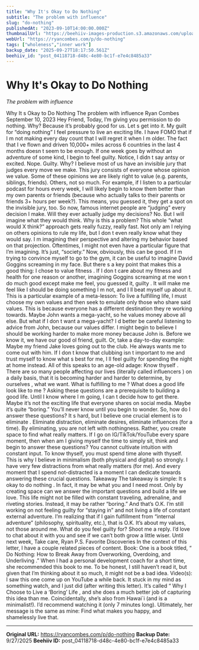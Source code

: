 ```yaml
---
title: "Why It's Okay to Do Nothing"
subtitle: "The problem with influence"
slug: "do-nothing"
publishedAt: "2023-09-10T14:00:00.000Z"
thumbnailUrl: "https://beehiiv-images-production.s3.amazonaws.com/uploads/asset/file/0fdcc3ad-70f0-42cc-bd1c-e9ea662cd61c/zhang-kenny-Gx1raEg_3Zw-unsplash.jpg?t=1718474130"
webUrl: "https://ryancombes.com/p/do-nothing"
tags: ["wholeness","inner work"]
backup_date: "2025-09-27T18:17:50.561Z"
beehiiv_id: "post_04118718-d48c-4e80-bc1f-e7e4c8485a33"
---
```


# Why It's Okay to Do Nothing

*The problem with influence*



Why It s Okay to Do Nothing The problem with influence Ryan Combes September 10, 2023 Hey Friend, Today, I’m giving you permission to do nothing. Why? Because it’s probably good for us. Let s get into it. My guilt for “doing nothing” I feel pressure to live an exciting life. I have FOMO that if I m not making every day count that I will regret it when I m older. The fact that I ve flown and driven 10,000+ miles across 6 countries in the last 4 months doesn t seem to be enough. If one week goes by without an adventure of some kind, I begin to feel guilty. Notice, I didn t say antsy or excited. Nope. Guilty. Why? I believe most of us have an invisible jury that judges every move we make. This jury consists of everyone whose opinion we value. Some of these opinions we are likely right to value (e.g. parents, siblings, friends). Others, not so much. For example, if I listen to a particular podcast for hours every week, I will likely begin to know them better than my own parents or friends (because who actually talks to their parents or friends 3+ hours per week?). This means, you guessed it, they get a spot on the invisible jury, too. So now, famous internet people are “judging” every decision I make. Will they ever actually judge my decisions? No. But I will imagine what they would think. Why is this a problem? This whole “what would X think?” approach gets really fuzzy, really fast. Not only am I relying on others opinions to rule my life, but I don t even really know what they would say. I m imagining their perspective and altering my behavior based on that projection. Oftentimes, I might not even have a particular figure that I’m imagining. It’s just, “society.” Now, obviously, this can be good. If I m trying to convince myself to go to the gym, it can be useful to imagine David Goggins screaming in my face. But there s a key point that makes this a good thing: I chose to value fitness . If I don t care about my fitness and health for one reason or another, imagining Goggins screaming at me won t do much good except make me feel, you guessed it, guilty . It will make me feel like I should be doing something I m not, and I ll beat myself up about it. This is a particular example of a meta-lesson: To live a fulfilling life, I must choose my own values and then seek to emulate only those who share said values. This is because everyone has a different destination they re working towards. Maybe John wants a mega-yacht, so he values money above all else. But what if I don t want a mega-yacht? I d better be careful listening to advice from John, because our values differ. I might begin to believe I should be working harder to make more money because John is. Before we know it, we have our good ol friend, guilt. Or, take a day-to-day example: Maybe my friend Jake loves going out to the club. He always wants me to come out with him. If I don t know that clubbing isn t important to me and trust myself to know what s best for me, I ll feel guilty for spending the night at home instead. All of this speaks to an age-old adage: Know thyself . There are so many people affecting our lives (literally called influencers ) on a daily basis, that it is becoming harder and harder to determine, by ourselves , what we want. What is fulfilling to me ? What does a good life look like to me ? Asking these questions are a prerequisite to building a good life. Until I know where I m going, I can t decide how to get there. Maybe it’s not the exciting life that everyone shares on social media. Maybe it’s quite “boring.” You’ll never know until you begin to wonder. So, how do I answer these questions? It s hard, but I believe one crucial element is to eliminate . Eliminate distraction, eliminate desires, eliminate influences (for a time). By eliminating, you are not left with nothingness. Rather, you create space to find what really matters. If I go on IG/TikTok/YouTube every spare moment, then when am I giving myself the time to simply sit, think and begin to answer these questions? You cannot cultivate intuition with constant input. To know thyself, you must spend time alone with thyself. This is why I believe in minimalism (both physical and digital) so strongly. I have very few distractions from what really matters (for me). And every moment that I spend not-distracted is a moment I can dedicate towards answering these crucial questions. Takeaway The takeaway is simple: It s okay to do nothing . In fact, it may be what you and I need most. Only by creating space can we answer the important questions and build a life we love. This life might not be filled with constant traveling, adrenaline, and riveting stories. Instead, it may be rather “boring.” And that’s O.K. I’m still working on not feeling guilty for “staying in” and not living a life of constant external adventure. I’m realizing that if I gain fulfillment from “internal adventure” (philosophy, spirituality, etc.), that is O.K. It’s about my values, not those around me. What do you feel guilty for? Shoot me a reply. I’d love to chat about it with you and see if we can’t both grow a little wiser. Until next week, Take care, Ryan P.S. Favorite Discoveries In the context of this letter, I have a couple related pieces of content. Book: One is a book titled, “ Do Nothing: How to Break Away from Overworking, Overdoing, and Underliving .” When I had a personal development coach for a short time, she recommended this book to me. To be honest, I still haven’t read it, but given that I’m thinking about it so much, it might not be a bad idea. Video(s): I saw this one come up on YouTube a while back. It stuck in my mind as something watch, and I just did (after writing this letter). It’s called “ Why I Choose to Live a ‘Boring’ Life , and she does a much better job of capturing this idea than me. Coincidentally, she’s also from Hawai`i (and is a minimalist!). I’d recommend watching it (only 7 minutes long). Ultimately, her message is the same as mine: Find what makes you happy, and shamelessly live that.

---

**Original URL:** https://ryancombes.com/p/do-nothing
**Backup Date:** 9/27/2025
**Beehiiv ID:** post_04118718-d48c-4e80-bc1f-e7e4c8485a33
